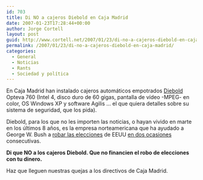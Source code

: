 ```yaml
---
id: 703
title: Di NO a cajeros Diebold en Caja Madrid
date: 2007-01-23T17:28:44+00:00
author: Jorge Cortell
layout: post
guid: http://www.cortell.net/2007/01/23/di-no-a-cajeros-diebold-en-caja-madrid/
permalink: /2007/01/23/di-no-a-cajeros-diebold-en-caja-madrid/
categories:
  - General
  - Noticias
  - Rants
  - Sociedad y polí­tica
---
```

En Caja Madrid han instalado cajeros automáticos empotrados <a target="_blank" title="Diebold.com" href="http://www.diebold.com">Diebold</a> Opteva 760 (Intel 4, disco duro de 60 gigas, pantalla de ví­deo -MPEG- en color, OS Windows XP y software Agilis &#8230; el que quiera detalles sobre su sistema de seguridad, que los pida).
  
Diebold, para los que no les importen las noticias, o hayan vivido en marte en los últimos 8 años, es la empresa norteamericana que ha ayudado a George W. Bush a <a target="_blank" title="Bush roba elecciones" href="http://www.whatreallyhappened.com/archives/cat_vote_fraud.html">robar las elecciones</a> de EEUU <a target="_blank" title="roba dos veces" href="http://www.gregpalast.com/detail.cfm?artid=122&row=1">en dos ocasiones</a> consecutivas.

**Di que NO a los cajeros Diebold. Que no financien el robo de elecciones con tu dinero.**

Haz que lleguen nuestras quejas a los directivos de Caja Madrid.